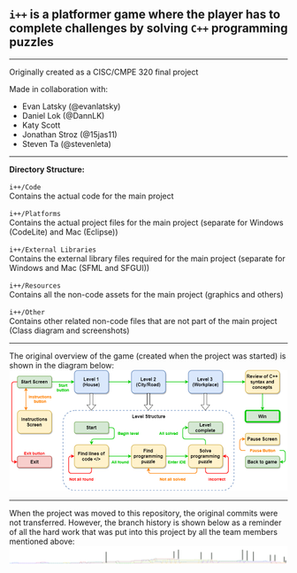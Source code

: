## `i++` is a platformer game where the player has to complete challenges by solving `C++` programming puzzles
<hr>
Originally created as a CISC/CMPE 320 final project

Made in collaboration with:
- Evan Latsky (@evanlatsky)
- Daniel Lok (@DannLK)
- Katy Scott
- Jonathan Stroz  (@15jas11)
- Steven Ta  (@stevenleta)

<hr>

**Directory Structure:**

`i++/Code`
<br>
Contains the actual code for the main project

`i++/Platforms`
<br>
Contains the actual project files for the main project (separate for Windows (CodeLite) and Mac (Eclipse))

`i++/External Libraries`
<br>
Contains the external library files required for the main project (separate for Windows and Mac (SFML and SFGUI))

`i++/Resources`
<br>
Contains all the non-code assets for the main project (graphics and others)

`i++/Other`
<br>
Contains other related non-code files that are not part of the main project (Class diagram and screenshots)

<hr>
The original overview of the game (created when the project was started) is shown in the diagram below:
<img src="Other/Original_Summary_Diagram.png" alt="Original commits"/>

<hr>
When the project was moved to this repository, the original commits were not transferred.
However, the branch history is shown below as a reminder of all the hard work that was put into this project by all the team members mentioned above:
<img src="Other/Original_Commits.png" alt="Original commits"/>